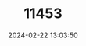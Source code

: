 ---
title: "11453"
category: "Leiopotherapon aheneus"
draft: false
date: 2024-02-22 13:03:50
languages:
  English: ["Fortescue Grunter"]
---
